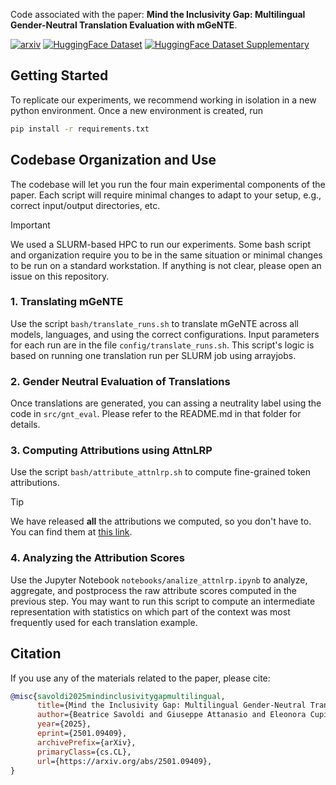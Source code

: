 <!-- [![View of Trento](banner.jpg)](https://mt.fbk.eu/) -->

Code associated with the paper: **Mind the Inclusivity Gap: Multilingual Gender-Neutral Translation Evaluation with mGeNTE**. 

[![arxiv](https://img.shields.io/badge/arxiv-paper-red)](https://arxiv.org/abs/2501.09409)
[![HuggingFace Dataset](https://img.shields.io/badge/HF-Dataset-yellow)](https://huggingface.co/datasets/FBK-MT/mGeNTE)
[![HuggingFace Dataset Supplementary](https://img.shields.io/badge/Supplementary-Data-orange)]([https://huggingface.co/datasets/FBK-MT/mGeNTE](https://huggingface.co/datasets/FBK-MT/mGeNTE-supplementary))

## Getting Started

To replicate our experiments, we recommend working in isolation in a new python environment. Once a new environment is created, run
```bash
pip install -r requirements.txt
```

## Codebase Organization and Use

The codebase will let you run the four main experimental components of the paper. Each script will require minimal changes to adapt to your setup, e.g., correct input/output directories, etc.

> [!IMPORTANT]
> We used a SLURM-based HPC to run our experiments. Some bash script and organization require you to be in the same situation or minimal changes to be run on a standard workstation. If anything is not clear, please open an issue on this repository.

### 1. Translating mGeNTE

Use the script `bash/translate_runs.sh` to translate mGeNTE across all models, languages, and using the correct configurations. Input parameters for each run are in the file `config/translate_runs.sh`. This script's logic is based on running one translation run per SLURM job using arrayjobs.

### 2. Gender Neutral Evaluation of Translations

Once translations are generated, you can assing a neutrality label using the code in `src/gnt_eval`. Please refer to the README.md in that folder for details. 

### 3. Computing Attributions using AttnLRP

Use the script `bash/attribute_attnlrp.sh` to compute fine-grained token attributions. 

> [!TIP]
> We have released **all** the attributions we computed, so you don't have to. You can find them at [this link](https://huggingface.co/datasets/FBK-MT/mGeNTE-xai).

### 4. Analyzing the Attribution Scores

Use the Jupyter Notebook `notebooks/analize_attnlrp.ipynb` to analyze, aggregate, and postprocess the raw attribute scores computed in the previous step. You may want to run this script to compute an intermediate representation with statistics on which part of the context was most frequently used for each translation example.

## Citation

If you use any of the materials related to the paper, please cite:

```bibtex
@misc{savoldi2025mindinclusivitygapmultilingual,
      title={Mind the Inclusivity Gap: Multilingual Gender-Neutral Translation Evaluation with mGeNTE}, 
      author={Beatrice Savoldi and Giuseppe Attanasio and Eleonora Cupin and Eleni Gkovedarou and Janiça Hackenbuchner and Anne Lauscher and Matteo Negri and Andrea Piergentili and Manjinder Thind and Luisa Bentivogli},
      year={2025},
      eprint={2501.09409},
      archivePrefix={arXiv},
      primaryClass={cs.CL},
      url={https://arxiv.org/abs/2501.09409}, 
}
```
